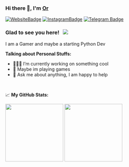 ### Hi there 👋, I'm <a href="https://github.com/idcmkg2" target="_blank">Or</a> 

[![WebsiteBadge](https://img.shields.io/badge/Website-3b5998?style=flat-square&logo=google-chrome&logoColor=white)](https://gkassym.netlify.app) [![InstagramBadge](https://img.shields.io/badge/-Instagram-e4405f?style=flat-square&logo=Instagram&logoColor=white)](https://instagram.com/icdmkg/) [![Telegram Badge](https://img.shields.io/badge/-Telegram-0088cc?style=flat-square&logo=Telegram&logoColor=white)](https://t.me/icdmkg)

### Glad to see you here! &nbsp; ![](https://visitor-badge.glitch.me/badge?page_id=icdmkg2.icdmkg)

I am a Gamer and maybe a starting Python Dev

**Talking about Personal Stuffs:**

- 👨🏻‍💻 I’m currently working on something cool
- 🚀 Maybe im playing games
- 💬 Ask me about anything, I am happy to help

</br>


📈 **My GitHub Stats:**

<p>
  <img height="180em" src="https://github-readme-stats.vercel.app/api/top-langs/?username=icdmkg2&exclude_repo=KNN-Image-Classification&show_icons=true hide_border=true& layout=compact&langs_count=8"/>
<img height="180em" src="https://github-readme-stats.vercel.app/api?username=icdmkg2&show_icons=true&hide_border=true&&count_private=true&include_all_commits=true" />
</p>





